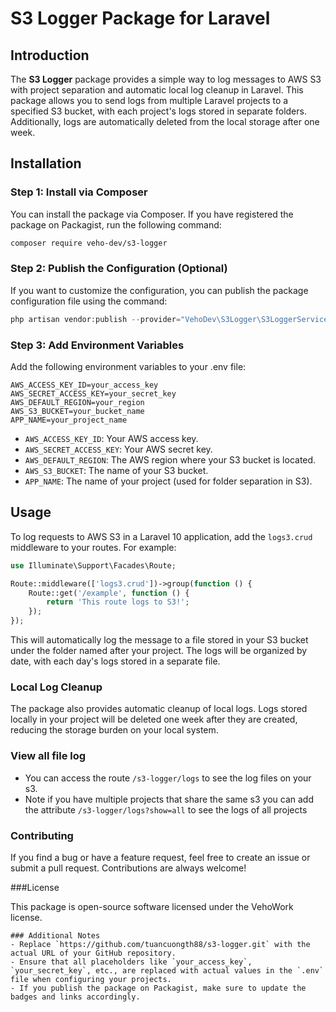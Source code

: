 # S3 Logger Package for Laravel

## Introduction

The **S3 Logger** package provides a simple way to log messages to AWS S3 with project separation and automatic local log cleanup in Laravel. This package allows you to send logs from multiple Laravel projects to a specified S3 bucket, with each project's logs stored in separate folders. Additionally, logs are automatically deleted from the local storage after one week.

## Installation

### Step 1: Install via Composer

You can install the package via Composer. If you have registered the package on Packagist, run the following command:

```bash
composer require veho-dev/s3-logger
```

### Step 2: Publish the Configuration (Optional)
If you want to customize the configuration, you can publish the package configuration file using the command:

```php
php artisan vendor:publish --provider="VehoDev\S3Logger\S3LoggerServiceProvider"
```

### Step 3: Add Environment Variables

Add the following environment variables to your .env file:

```
AWS_ACCESS_KEY_ID=your_access_key
AWS_SECRET_ACCESS_KEY=your_secret_key
AWS_DEFAULT_REGION=your_region
AWS_S3_BUCKET=your_bucket_name
APP_NAME=your_project_name

```
- `AWS_ACCESS_KEY_ID`: Your AWS access key.
- `AWS_SECRET_ACCESS_KEY`: Your AWS secret key.
- `AWS_DEFAULT_REGION`: The AWS region where your S3 bucket is located.
- `AWS_S3_BUCKET`: The name of your S3 bucket.
- `APP_NAME`: The name of your project (used for folder separation in S3).

## Usage

To log requests to AWS S3 in a Laravel 10 application, add the `logs3.crud` middleware to your routes. For example:

```php
use Illuminate\Support\Facades\Route;

Route::middleware(['logs3.crud'])->group(function () {
    Route::get('/example', function () {
        return 'This route logs to S3!';
    });
});
```
This will automatically log the message to a file stored in your S3 bucket under the folder named after your project. The logs will be organized by date, with each day's logs stored in a separate file.

### Local Log Cleanup

The package also provides automatic cleanup of local logs. Logs stored locally in your project will be deleted one week after they are created, reducing the storage burden on your local system.

### View all file log
- You can access the route `/s3-logger/logs` to see the log files on your s3.
- Note if you have multiple projects that share the same s3 you can add the attribute `/s3-logger/logs?show=all` to see the logs of all projects

### Contributing

If you find a bug or have a feature request, feel free to create an issue or submit a pull request. Contributions are always welcome!

###License

This package is open-source software licensed under the VehoWork license.

```
### Additional Notes
- Replace `https://github.com/tuancuongth88/s3-logger.git` with the actual URL of your GitHub repository.
- Ensure that all placeholders like `your_access_key`, `your_secret_key`, etc., are replaced with actual values in the `.env` file when configuring your projects.
- If you publish the package on Packagist, make sure to update the badges and links accordingly.

```




